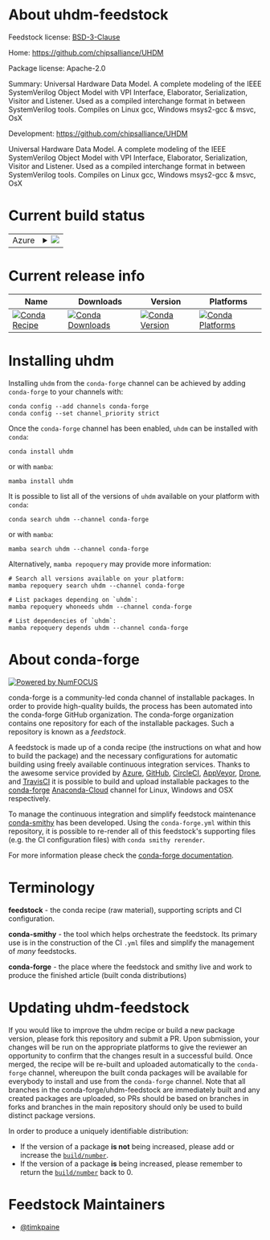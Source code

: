 About uhdm-feedstock
====================

Feedstock license: [BSD-3-Clause](https://github.com/conda-forge/uhdm-feedstock/blob/main/LICENSE.txt)

Home: https://github.com/chipsalliance/UHDM

Package license: Apache-2.0

Summary: Universal Hardware Data Model. A complete modeling of the IEEE SystemVerilog Object Model with VPI Interface, Elaborator, Serialization, Visitor and Listener. Used as a compiled interchange format in between SystemVerilog tools. Compiles on Linux gcc, Windows msys2-gcc & msvc, OsX

Development: https://github.com/chipsalliance/UHDM

Universal Hardware Data Model. A complete modeling of the IEEE SystemVerilog Object Model with VPI Interface, Elaborator, Serialization, Visitor and Listener. Used as a compiled interchange format in between SystemVerilog tools. Compiles on Linux gcc, Windows msys2-gcc & msvc, OsX


Current build status
====================


<table>
    
  <tr>
    <td>Azure</td>
    <td>
      <details>
        <summary>
          <a href="https://dev.azure.com/conda-forge/feedstock-builds/_build/latest?definitionId=20322&branchName=main">
            <img src="https://dev.azure.com/conda-forge/feedstock-builds/_apis/build/status/uhdm-feedstock?branchName=main">
          </a>
        </summary>
        <table>
          <thead><tr><th>Variant</th><th>Status</th></tr></thead>
          <tbody><tr>
              <td>linux_64_python3.10.____cpython</td>
              <td>
                <a href="https://dev.azure.com/conda-forge/feedstock-builds/_build/latest?definitionId=20322&branchName=main">
                  <img src="https://dev.azure.com/conda-forge/feedstock-builds/_apis/build/status/uhdm-feedstock?branchName=main&jobName=linux&configuration=linux%20linux_64_python3.10.____cpython" alt="variant">
                </a>
              </td>
            </tr><tr>
              <td>linux_64_python3.8.____cpython</td>
              <td>
                <a href="https://dev.azure.com/conda-forge/feedstock-builds/_build/latest?definitionId=20322&branchName=main">
                  <img src="https://dev.azure.com/conda-forge/feedstock-builds/_apis/build/status/uhdm-feedstock?branchName=main&jobName=linux&configuration=linux%20linux_64_python3.8.____cpython" alt="variant">
                </a>
              </td>
            </tr><tr>
              <td>linux_64_python3.9.____cpython</td>
              <td>
                <a href="https://dev.azure.com/conda-forge/feedstock-builds/_build/latest?definitionId=20322&branchName=main">
                  <img src="https://dev.azure.com/conda-forge/feedstock-builds/_apis/build/status/uhdm-feedstock?branchName=main&jobName=linux&configuration=linux%20linux_64_python3.9.____cpython" alt="variant">
                </a>
              </td>
            </tr><tr>
              <td>osx_64_python3.10.____cpython</td>
              <td>
                <a href="https://dev.azure.com/conda-forge/feedstock-builds/_build/latest?definitionId=20322&branchName=main">
                  <img src="https://dev.azure.com/conda-forge/feedstock-builds/_apis/build/status/uhdm-feedstock?branchName=main&jobName=osx&configuration=osx%20osx_64_python3.10.____cpython" alt="variant">
                </a>
              </td>
            </tr><tr>
              <td>osx_64_python3.8.____cpython</td>
              <td>
                <a href="https://dev.azure.com/conda-forge/feedstock-builds/_build/latest?definitionId=20322&branchName=main">
                  <img src="https://dev.azure.com/conda-forge/feedstock-builds/_apis/build/status/uhdm-feedstock?branchName=main&jobName=osx&configuration=osx%20osx_64_python3.8.____cpython" alt="variant">
                </a>
              </td>
            </tr><tr>
              <td>osx_64_python3.9.____cpython</td>
              <td>
                <a href="https://dev.azure.com/conda-forge/feedstock-builds/_build/latest?definitionId=20322&branchName=main">
                  <img src="https://dev.azure.com/conda-forge/feedstock-builds/_apis/build/status/uhdm-feedstock?branchName=main&jobName=osx&configuration=osx%20osx_64_python3.9.____cpython" alt="variant">
                </a>
              </td>
            </tr>
          </tbody>
        </table>
      </details>
    </td>
  </tr>
</table>

Current release info
====================

| Name | Downloads | Version | Platforms |
| --- | --- | --- | --- |
| [![Conda Recipe](https://img.shields.io/badge/recipe-uhdm-green.svg)](https://anaconda.org/conda-forge/uhdm) | [![Conda Downloads](https://img.shields.io/conda/dn/conda-forge/uhdm.svg)](https://anaconda.org/conda-forge/uhdm) | [![Conda Version](https://img.shields.io/conda/vn/conda-forge/uhdm.svg)](https://anaconda.org/conda-forge/uhdm) | [![Conda Platforms](https://img.shields.io/conda/pn/conda-forge/uhdm.svg)](https://anaconda.org/conda-forge/uhdm) |

Installing uhdm
===============

Installing `uhdm` from the `conda-forge` channel can be achieved by adding `conda-forge` to your channels with:

```
conda config --add channels conda-forge
conda config --set channel_priority strict
```

Once the `conda-forge` channel has been enabled, `uhdm` can be installed with `conda`:

```
conda install uhdm
```

or with `mamba`:

```
mamba install uhdm
```

It is possible to list all of the versions of `uhdm` available on your platform with `conda`:

```
conda search uhdm --channel conda-forge
```

or with `mamba`:

```
mamba search uhdm --channel conda-forge
```

Alternatively, `mamba repoquery` may provide more information:

```
# Search all versions available on your platform:
mamba repoquery search uhdm --channel conda-forge

# List packages depending on `uhdm`:
mamba repoquery whoneeds uhdm --channel conda-forge

# List dependencies of `uhdm`:
mamba repoquery depends uhdm --channel conda-forge
```


About conda-forge
=================

[![Powered by
NumFOCUS](https://img.shields.io/badge/powered%20by-NumFOCUS-orange.svg?style=flat&colorA=E1523D&colorB=007D8A)](https://numfocus.org)

conda-forge is a community-led conda channel of installable packages.
In order to provide high-quality builds, the process has been automated into the
conda-forge GitHub organization. The conda-forge organization contains one repository
for each of the installable packages. Such a repository is known as a *feedstock*.

A feedstock is made up of a conda recipe (the instructions on what and how to build
the package) and the necessary configurations for automatic building using freely
available continuous integration services. Thanks to the awesome service provided by
[Azure](https://azure.microsoft.com/en-us/services/devops/), [GitHub](https://github.com/),
[CircleCI](https://circleci.com/), [AppVeyor](https://www.appveyor.com/),
[Drone](https://cloud.drone.io/welcome), and [TravisCI](https://travis-ci.com/)
it is possible to build and upload installable packages to the
[conda-forge](https://anaconda.org/conda-forge) [Anaconda-Cloud](https://anaconda.org/)
channel for Linux, Windows and OSX respectively.

To manage the continuous integration and simplify feedstock maintenance
[conda-smithy](https://github.com/conda-forge/conda-smithy) has been developed.
Using the ``conda-forge.yml`` within this repository, it is possible to re-render all of
this feedstock's supporting files (e.g. the CI configuration files) with ``conda smithy rerender``.

For more information please check the [conda-forge documentation](https://conda-forge.org/docs/).

Terminology
===========

**feedstock** - the conda recipe (raw material), supporting scripts and CI configuration.

**conda-smithy** - the tool which helps orchestrate the feedstock.
                   Its primary use is in the construction of the CI ``.yml`` files
                   and simplify the management of *many* feedstocks.

**conda-forge** - the place where the feedstock and smithy live and work to
                  produce the finished article (built conda distributions)


Updating uhdm-feedstock
=======================

If you would like to improve the uhdm recipe or build a new
package version, please fork this repository and submit a PR. Upon submission,
your changes will be run on the appropriate platforms to give the reviewer an
opportunity to confirm that the changes result in a successful build. Once
merged, the recipe will be re-built and uploaded automatically to the
`conda-forge` channel, whereupon the built conda packages will be available for
everybody to install and use from the `conda-forge` channel.
Note that all branches in the conda-forge/uhdm-feedstock are
immediately built and any created packages are uploaded, so PRs should be based
on branches in forks and branches in the main repository should only be used to
build distinct package versions.

In order to produce a uniquely identifiable distribution:
 * If the version of a package **is not** being increased, please add or increase
   the [``build/number``](https://docs.conda.io/projects/conda-build/en/latest/resources/define-metadata.html#build-number-and-string).
 * If the version of a package **is** being increased, please remember to return
   the [``build/number``](https://docs.conda.io/projects/conda-build/en/latest/resources/define-metadata.html#build-number-and-string)
   back to 0.

Feedstock Maintainers
=====================

* [@timkpaine](https://github.com/timkpaine/)

